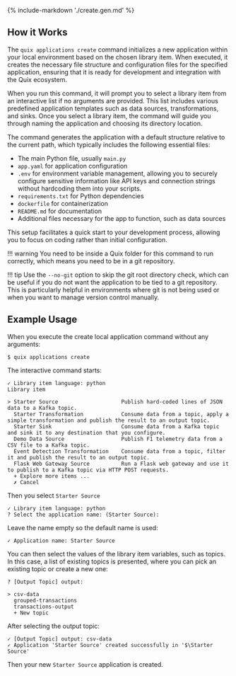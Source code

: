 {% include-markdown './create.gen.md' %}

## How it Works

The `quix applications create` command initializes a new application within your local environment based on the chosen library item. When executed, it creates the necessary file structure and configuration files for the specified application, ensuring that it is ready for development and integration with the Quix ecosystem.

When you run this command, it will prompt you to select a library item from an interactive list if no arguments are provided. This list includes various predefined application templates such as data sources, transformations, and sinks. Once you select a library item, the command will guide you through naming the application and choosing its directory location.

The command generates the application with a default structure relative to the current path, which typically includes the following essential files:

- The main Python file, usually `main.py`
- `app.yaml` for application configuration
- `.env` for environment variable management, allowing you to securely configure sensitive information like API keys and connection strings without hardcoding them into your scripts.
- `requirements.txt` for Python dependencies
- `dockerfile` for containerization
- `README.md` for documentation
- Additional files necessary for the app to function, such as data sources

This setup facilitates a quick start to your development process, allowing you to focus on coding rather than initial configuration.

!!! warning
    You need to be inside a Quix folder for this command to run correctly, which means you need to be in a git repository.

!!! tip
    Use the `--no-git` option to skip the git root directory check, which can be useful if you do not want the application to be tied to a git repository. This is particularly helpful in environments where git is not being used or when you want to manage version control manually.

## Example Usage

When you execute the create local application command without any arguments:

```
$ quix applications create
```

The interactive command starts:

```
✓ Library item language: python
Library item

> Starter Source                    Publish hard-coded lines of JSON data to a Kafka topic.
  Starter Transformation            Consume data from a topic, apply a simple transformation and publish the result to an output topic.
  Starter Sink                      Consume data from a Kafka topic and sink it to any destination that you configure.
  Demo Data Source                  Publish F1 telemetry data from a CSV file to a Kafka topic.
  Event Detection Transformation    Consume data from a topic, filter it and publish the result to an output topic.
  Flask Web Gateway Source          Run a Flask web gateway and use it to publish to a Kafka topic via HTTP POST requests.
  + Explore more items ...
  ✗ Cancel                          

```

Then you select `Starter Source`

```
✓ Library item language: python
? Select the application name: (Starter Source):
```

Leave the name empty so the default name is used:

```
✓ Application name: Starter Source
```

You can then select the values of the library item variables, such as topics. In this case, a list of existing topics is presented, where you can pick an existing topic or create a new one:

```
? [Output Topic] output:

> csv-data
  grouped-transactions
  transactions-output
  + New topic
```

After selecting the output topic:

```
✓ [Output Topic] output: csv-data
✓ Application 'Starter Source' created successfully in '$\Starter Source'
```

Then your new `Starter Source` application is created.